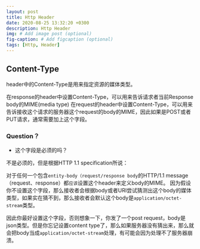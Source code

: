 ```yaml
---
layout: post
title: Http Header
date: 2020-08-25 13:32:20 +0300
description: Http Header
img: # Add image post (optional)
fig-caption: # Add figcaption (optional)
tags: [Http, Header]
---
```


## Content-Type

header中的Content-Type是用来指定资源的媒体类型。

在response的header中设置Content-Type，可以用来告诉请求者当前Response body的MIME(media type)
在request的header中设置Content-Type，可以用来告诉接收这个请求的服务器这个request的body的MIME，因此如果是POST或者PUT请求，通常需要加上这个字段。

### Question？

- 这个字段是必须的吗？

不是必须的，但是根据HTTP 1.1 specification所说：

对于任何一个包含`entity-body（request/response body`的HTTP/1.1 message（request、response）都`应该`设置这个header来定义body的MIME。
因为假设你不设置这个字段，那么接收者会根据body或者URI尝试猜测出这个body的媒体类型，如果实在猜不到，那么接收者会默认这个body是`application/octet-stream`类型。

因此你最好设置这个字段，否则想象一下，你发了一个post request，body是json类型。但是你忘记设置content type了，那么如果服务器没有猜出来，那么就会把body当成`application/octet-stream`处理，有可能会因为处理不了服务器崩溃。

